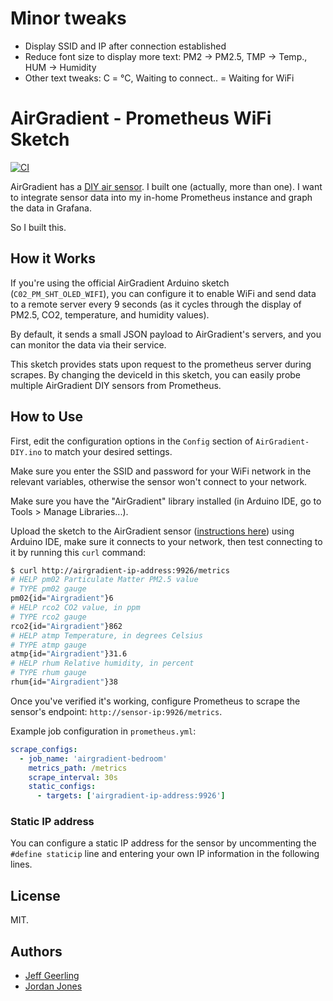 # Minor tweaks
- Display SSID and IP after connection established
- Reduce font size to display more text:
  PM2 -> PM2.5, TMP -> Temp., HUM -> Humidity
- Other text tweaks:
  C = °C, Waiting to connect.. = Waiting for WiFi

# AirGradient - Prometheus WiFi Sketch

[![CI](https://github.com/geerlingguy/airgradient-prometheus/actions/workflows/ci.yml/badge.svg?branch=master)](https://github.com/geerlingguy/airgradient-prometheus/actions/workflows/ci.yml)

AirGradient has a [DIY air sensor](https://www.airgradient.com/diy/). I built one (actually, more than one). I want to integrate sensor data into my in-home Prometheus instance and graph the data in Grafana.

So I built this.

## How it Works

If you're using the official AirGradient Arduino sketch (`C02_PM_SHT_OLED_WIFI`), you can configure it to enable WiFi and send data to a remote server every 9 seconds (as it cycles through the display of PM2.5, CO2, temperature, and humidity values).

By default, it sends a small JSON payload to AirGradient's servers, and you can monitor the data via their service.

This sketch provides stats upon request to the prometheus server during scrapes. By changing the deviceId in this sketch, you can easily probe multiple AirGradient DIY sensors from Prometheus.

## How to Use

First, edit the configuration options in the `Config` section of `AirGradient-DIY.ino` to match your desired settings.

Make sure you enter the SSID and password for your WiFi network in the relevant variables, otherwise the sensor won't connect to your network.

Make sure you have the "AirGradient" library installed (in Arduino IDE, go to Tools > Manage Libraries...).

Upload the sketch to the AirGradient sensor ([instructions here](https://www.jeffgeerling.com/blog/2021/airgradient-diy-air-quality-monitor-co2-pm25#flashing)) using Arduino IDE, make sure it connects to your network, then test connecting to it by running this `curl` command:

```sh
$ curl http://airgradient-ip-address:9926/metrics
# HELP pm02 Particulate Matter PM2.5 value
# TYPE pm02 gauge
pm02{id="Airgradient"}6
# HELP rco2 CO2 value, in ppm
# TYPE rco2 gauge
rco2{id="Airgradient"}862
# HELP atmp Temperature, in degrees Celsius
# TYPE atmp gauge
atmp{id="Airgradient"}31.6
# HELP rhum Relative humidity, in percent
# TYPE rhum gauge
rhum{id="Airgradient"}38
```

Once you've verified it's working, configure Prometheus to scrape the sensor's endpoint: `http://sensor-ip:9926/metrics`.

Example job configuration in `prometheus.yml`:

```yaml
scrape_configs:
  - job_name: 'airgradient-bedroom'
    metrics_path: /metrics
    scrape_interval: 30s
    static_configs:
      - targets: ['airgradient-ip-address:9926']
```

### Static IP address

You can configure a static IP address for the sensor by uncommenting the `#define staticip` line and entering your own IP information in the following lines.

## License

MIT.

## Authors

  - [Jeff Geerling](https://www.jeffgeerling.com)
  - [Jordan Jones](https://github.com/kashalls)
